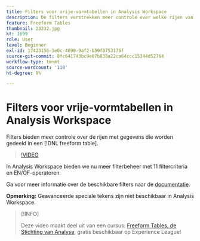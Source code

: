 ```yaml
---
title: Filters voor vrije-vormtabellen in Analysis Workspace
description: De filters verstrekken meer controle over welke rijen van gegevens in een vrije vormlijst worden gedeeld.
feature: Freeform Tables
thumbnail: 23232.jpg
kt: 1699
role: User
level: Beginner
exl-id: 17423156-1e0c-4698-9af2-b59f0753176f
source-git-commit: 8fc641743bc9e07b838a22ca64ccc15344d52764
workflow-type: tm+mt
source-wordcount: '110'
ht-degree: 0%

---
```


# Filters voor vrije-vormtabellen in Analysis Workspace

Filters bieden meer controle over de rijen met gegevens die worden gedeeld in een [!DNL freeform table].

>[!VIDEO](https://video.tv.adobe.com/v/23232/?quality=12&learn=on)

In Analysis Workspace bieden we nu meer filterbeheer met 11 filtercriteria en EN/OF-operatoren.

Ga voor meer informatie over de beschikbare filters naar de [documentatie](https://experienceleague.adobe.com/docs/analytics-platform/using/cja-workspace/visualizations/freeform-table/pagination-filtering-sorting.html#cja-workspace?lang=en).

**Opmerking:** Geavanceerde speciale tekens zijn niet beschikbaar in Analysis Workspace.

>[!INFO]
>
> Deze video maakt deel uit van een cursus: [Freeform Tables, de Stichting van Analyse](https://experienceleague.adobe.com/?recommended=Analytics-U-1-2020.3), gratis beschikbaar op Experience League!
